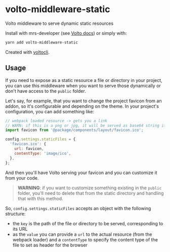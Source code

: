 # volto-middleware-static

Volto middleware to serve dynamic static resources

Install with mrs-developer (see [Volto docs](https://docs.voltocms.com/customizing/add-ons/)) or simply with:

```bash
yarn add volto-middleware-static
```

Created with [voltocli](https://github.com/nzambello/voltocli).

## Usage

If you need to expose as a static resource a file or directory in your project, you can use this middleware when you want to serve those dynamically or don't have access to the `public` folder.

Let's say, for example, that you want to change the project favicon from an addon, so it's configurable and depending on the theme.
In your project's configuration, you can add something like:

```js
// webpack loaded resource -> gets you a link
// WARN: if this is a png or jpg, it will be served as base64 string if small
import favicon from '@package/components/layout/favicon.ico';

config.settings.staticFiles = {
  'favicon.ico': {
    url: favicon,
    contentType: 'image/ico',
  },
};
```

And then you'll have Volto serving your favicon and you can customize it from your code.

> **WARNING**: if you want to customize something existing in the `public` folder, you'll need to delete that from the static directory and handling that with this method.

So, `config.settings.staticFiles` accepts an object with the following structure:

- the `key` is the path of the file or directory to be served, corresponding to its URL
- as the `value` you can provide a `url` to the actual resource (from the webpack loader) and a `contentType` to specify the content type of the file to set as header for the browser
